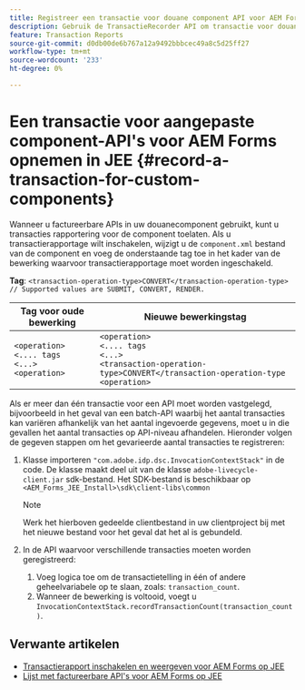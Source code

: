 ```yaml
---
title: Registreer een transactie voor douane component API voor AEM Forms op JEE.
description: Gebruik de TransactieRecorder API om transactie voor douanecomponent te registreren.
feature: Transaction Reports
source-git-commit: d0db00de6b767a12a9492bbbcec49a8c5d25ff27
workflow-type: tm+mt
source-wordcount: '233'
ht-degree: 0%

---
```


# Een transactie voor aangepaste component-API&#39;s voor AEM Forms opnemen in JEE {#record-a-transaction-for-custom-components}

Wanneer u factureerbare APIs in uw douanecomponent gebruikt, kunt u transacties rapportering voor de component toelaten. Als u transactierapportage wilt inschakelen, wijzigt u de `component.xml` bestand van de component en voeg de onderstaande tag toe in het kader van de bewerking waarvoor transactierapportage moet worden ingeschakeld.

**Tag**: `<transaction-operation-type>CONVERT</transaction-operation-type> // Supported values are SUBMIT, CONVERT, RENDER.`

| Tag voor oude bewerking | Nieuwe bewerkingstag |
| ----------- | ----------- |
| `<operation>`<br> `<.... tags`<br>`<...>`<br>`<operation>` | `<operation>`<br> `<.... tags`<br>`<...>`<br>`<transaction-operation-type>CONVERT</transaction-operation-type`<br>`<operation>` |

Als er meer dan één transactie voor een API moet worden vastgelegd, bijvoorbeeld in het geval van een batch-API waarbij het aantal transacties kan variëren afhankelijk van het aantal ingevoerde gegevens, moet u in die gevallen het aantal transacties op API-niveau afhandelen. Hieronder volgen de gegeven stappen om het gevarieerde aantal transacties te registreren:

1. Klasse importeren `"com.adobe.idp.dsc.InvocationContextStack"` in de code. De klasse maakt deel uit van de klasse `adobe-livecycle-client.jar` sdk-bestand. Het SDK-bestand is beschikbaar op `<AEM_Forms_JEE_Install>\sdk\client-libs\common`

   >[!NOTE]
   > Werk het hierboven gedeelde clientbestand in uw clientproject bij met het nieuwe bestand voor het geval dat het al is gebundeld.

1. In de API waarvoor verschillende transacties moeten worden geregistreerd:
   1. Voeg logica toe om de transactietelling in één of andere geheelvariabele op te slaan, zoals: `transaction_count`.
   1. Wanneer de bewerking is voltooid, voegt u `InvocationContextStack.recordTransactionCount(transaction_count)`.

<!--For example, you can set count for your custom component by importing class `"com.adobe.idp.dsc.InvocationContextStack"` in the code available at `adobe-livecycle-client.jar`  and determine the transaction count basis API input/result and add (In this case we add count is equal to 3):
`InvocationContextStack.recordTransactionCount(<count>).` to 
`InvocationContextStack.recordTransactionCount(3)`.-->

## Verwante artikelen

* [Transactierapport inschakelen en weergeven voor AEM Forms op JEE](/help/forms/using/transaction-report-overview-jee.md)
* [Lijst met factureerbare API&#39;s voor AEM Forms op JEE](/help/forms/using/transaction-reports-billable-apis-jee.md)


